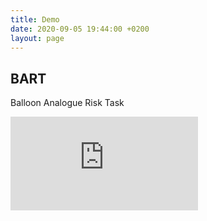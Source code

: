 ```yaml
---
title: Demo
date: 2020-09-05 19:44:00 +0200
layout: page
---
```


## BART

Balloon Analogue Risk Task

<div class="pdf-embed-container">
  <iframe src="https://lens.cut.social/#/bart/en" frameborder="0" allowfullscreen=""></iframe>
</div>
